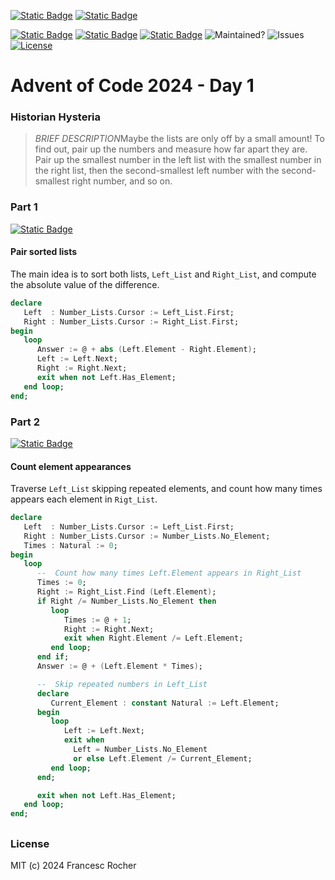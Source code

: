[![Static Badge](https://img.shields.io/badge/Advent_of_Ada-Coding_for_a_cause-darkviolet?style=for-the-badge)](https://blog.adacore.com/announcing-advent-of-ada-2024-coding-for-a-cause)
[![Static Badge](https://img.shields.io/badge/Posted_To-Forum_Ada_Lang-darkcyan?style=for-the-badge)](https://forum.ada-lang.io/t/charity-advent-of-ada-spark-2024-submissions)

[![Static Badge](https://img.shields.io/badge/AoC_2024-Day_1-blue)](https://adventofcode.com/2024/day/1)
[![Static Badge](https://img.shields.io/badge/Ada-2022-blue)](https://ada-lang.io/docs/arm)
[![Static Badge](https://img.shields.io/badge/Build_with-Alire-blue)](https://alire.ada.dev/)
![Maintained?](https://img.shields.io/badge/Maintained%3F-yes-33aa33)
![Issues](https://img.shields.io/github/issues/rocher/advent-of-code.svg?label=Issues&color=grey)
[![License](https://img.shields.io/github/license/rocher/advent-of-code.svg?label=License&color=blue)](https://github.com/rocher/advent-of-code/blob/main/LICENSE)

##
# Advent of Code 2024 - Day 1

### Historian Hysteria

> *BRIEF DESCRIPTION*Maybe the lists are only off by a small amount! To find
>  out, pair up the numbers and measure how far apart they are. Pair up the
>  smallest number in the left list with the smallest number in the right
>  list, then the second-smallest left number with the second-smallest right
>  number, and so on.

### Part 1
[![Static Badge](https://img.shields.io/badge/read-part__1.adb-blue)](src/part_1.adb)

#### Pair sorted lists

The main idea is to sort both lists, `Left_List` and `Right_List`, and
compute the absolute value of the difference.

```ada
declare
   Left  : Number_Lists.Cursor := Left_List.First;
   Right : Number_Lists.Cursor := Right_List.First;
begin
   loop
      Answer := @ + abs (Left.Element - Right.Element);
      Left := Left.Next;
      Right := Right.Next;
      exit when not Left.Has_Element;
   end loop;
end;
```

### Part 2
[![Static Badge](https://img.shields.io/badge/read-part__2.adb-blue)](src/part_2.adb)

#### Count element appearances

Traverse `Left_List` skipping repeated elements, and count how many times
appears each element in `Rigt_List`.

```ada
declare
   Left  : Number_Lists.Cursor := Left_List.First;
   Right : Number_Lists.Cursor := Number_Lists.No_Element;
   Times : Natural := 0;
begin
   loop
      --  Count how many times Left.Element appears in Right_List
      Times := 0;
      Right := Right_List.Find (Left.Element);
      if Right /= Number_Lists.No_Element then
         loop
            Times := @ + 1;
            Right := Right.Next;
            exit when Right.Element /= Left.Element;
         end loop;
      end if;
      Answer := @ + (Left.Element * Times);

      --  Skip repeated numbers in Left_List
      declare
         Current_Element : constant Natural := Left.Element;
      begin
         loop
            Left := Left.Next;
            exit when
              Left = Number_Lists.No_Element
              or else Left.Element /= Current_Element;
         end loop;
      end;

      exit when not Left.Has_Element;
   end loop;
end;
```

##
### License
MIT (c) 2024 Francesc Rocher
